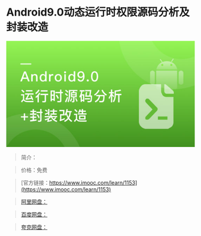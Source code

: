 # Android9.0动态运行时权限源码分析及封装改造

![img](../../assets/5fe4430b000127c105400304.jpg)

> 简介：

> 价格：免费

> [官方链接：https://www.imooc.com/learn/1153](https://www.imooc.com/learn/1153)

> [阿里网盘：]()

> [百度网盘：]()

> [夸克网盘：]()
